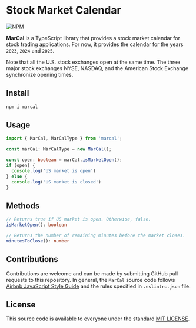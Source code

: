 # Stock Market Calendar

[![NPM](https://nodei.co/npm/npm-badge.png?mini=true)](https://www.npmjs.com/package/marcal)

**MarCal** is a TypeScript library that provides a stock market calendar for stock trading applications.
For now, it provides the calendar for the years `2023`, `2024` and `2025`.

Note that all the U.S. stock exchanges open at the same time. The three major stock exchanges NYSE, NASDAQ,
and the American Stock Exchange synchronize opening times.


## Install
```bash
npm i marcal
```

## Usage
```typescript
import { MarCal, MarCalType } from 'marcal';

const marCal: MarCalType = new MarCal();

const open: boolean = marCal.isMarketOpen();
if (open) {
  console.log('US market is open')
} else {
  console.log('US market is closed')
}
```

## Methods
```typescript
// Returns true if US market is open. Otherwise, false.
isMarketOpen(): boolean

// Returns the number of remaining minutes before the market closes.
minutesToClose(): number
```

## Contributions
Contributions are welcome and can be made by submitting GitHub pull requests
to this repository. In general, the `MarCal` source code follows
[Airbnb JavaScript Style Guide](https://github.com/airbnb/javascript) and the
rules specified in `.eslintrc.json` file.


## License
This source code is available to everyone under the standard
[MIT LICENSE](https://github.com/baloian/marcal/blob/master/LICENSE).
